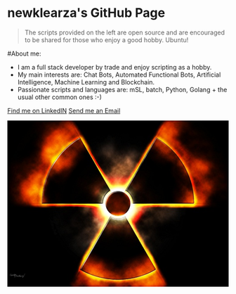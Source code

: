 # newklearza's GitHub Page

> The scripts provided on the left are open source and are encouraged to be shared for those who enjoy a good hobby. Ubuntu!

#About me:
- I am a full stack developer by trade and enjoy scripting as a hobby.
- My main interests are: Chat Bots, Automated Functional Bots, Artificial Intelligence, Machine Learning and Blockchain.
- Passionate scripts and languages are: mSL, batch, Python, Golang + the usual other common ones :-)

[Find me on LinkedIN](https://www.linkedin.com/in/terrick-wright/)
[Send me an Email](mailto:terrick.wright@gmail.com)

![icon](/newklear.jpg)


